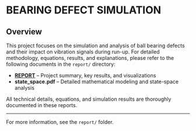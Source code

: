 # BEARING DEFECT SIMULATION

## Overview
This project focuses on the simulation and analysis of ball bearing defects and their impact on vibration signals during run-up. For detailed methodology, equations, results, and explanations, please refer to the following documents in the `report/` directory:

- **[REPORT](/reports/report_presentation.pdf)** – Project summary, key results, and visualizations
- **state_space.pdf** – Detailed mathematical modeling and state-space analysis

All technical details, equations, and simulation results are thoroughly documented in these reports.

---
For more information, see the `report/` folder.
